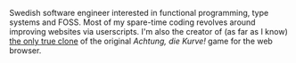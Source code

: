 Swedish software engineer interested in functional programming, type systems and FOSS. Most of my spare-time coding revolves around improving websites via userscripts. I'm also the creator of (as far as I know) [the only true clone](/SimonAlling/kurve) of the original _Achtung, die Kurve!_ game for the web browser.
